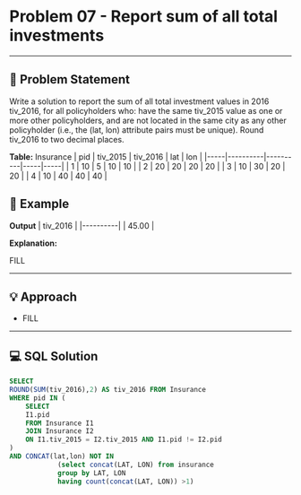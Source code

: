 # Problem 07 - Report sum of all total investments

---

## 📄 Problem Statement
Write a solution to report the sum of all total investment values in 2016 tiv_2016, for all policyholders who:
have the same tiv_2015 value as one or more other policyholders, and
are not located in the same city as any other policyholder (i.e., the (lat, lon) attribute pairs must be unique).
Round tiv_2016 to two decimal places.

**Table:** Insurance
| pid | tiv_2015 | tiv_2016 | lat | lon |
|-----|----------|----------|-----|-----|
| 1   | 10       | 5        | 10  | 10  |
| 2   | 20       | 20       | 20  | 20  |
| 3   | 10       | 30       | 20  | 20  |
| 4   | 10       | 40       | 40  | 40  |


## 🧪 Example

**Output**
| tiv_2016 |
|----------|
| 45.00    |
  
**Explanation:**

FILL



---

## 💡 Approach

- FILL

---

## 💻 SQL Solution

```sql
SELECT 
ROUND(SUM(tiv_2016),2) AS tiv_2016 FROM Insurance 
WHERE pid IN (
    SELECT
    I1.pid
    FROM Insurance I1
    JOIN Insurance I2
    ON I1.tiv_2015 = I2.tiv_2015 AND I1.pid != I2.pid
)
AND CONCAT(lat,lon) NOT IN 
            (select concat(LAT, LON) from insurance
            group by LAT, LON
            having count(concat(LAT, LON)) >1)
